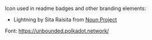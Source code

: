 Icon used in readme badges and other branding elements:

- Lightning by Sita Raisita from [Noun Project](https://thenounproject.com/browse/icons/term/lightning)

Font: https://unbounded.polkadot.network/
